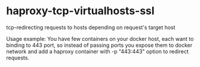# haproxy-tcp-virtualhosts-ssl
tcp-redirecting requests to hosts depending on request's target host
  
  Usage example:
  You have few containers on your docker host, each want to binding to 443 port, 
  so instead of passing ports you expose them to docker network and add a haproxy
  container with -p "443:443" option to redirect requests.
